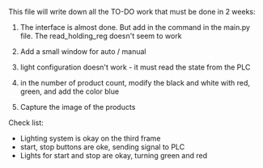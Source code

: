 This file will write down all the TO-DO work that must be done in 2 weeks: 

1. The interface is almost done. But add in the command in the main.py file. The read_holding_reg doesn't seem to work

2. Add a small window for auto / manual

3. light configuration doesn't work - it must read the state from the PLC

4. in the number of product count, modify the black and white with red, green, and add the color blue

5. Capture the image of the products


Check list:
- Lighting system is okay on the third frame
- start, stop buttons are oke, sending signal to PLC
- Lights for start and stop are okay, turning green and red 